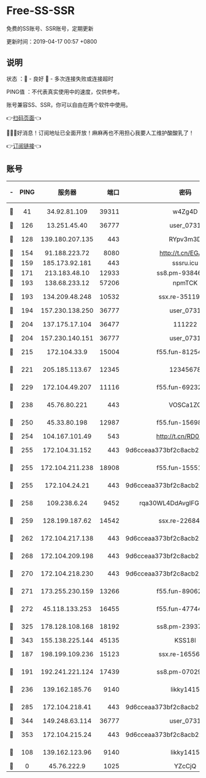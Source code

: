 # Free-SS-SSR

免费的SS账号、SSR账号，定期更新

更新时间：2019-04-17 00:57 +0800

## 说明

状态     ：🙂 - 良好 🙁 - 多次连接失败或连接超时

PING值   ：不代表真实使用中的速度，仅供参考。

账号兼容SS、SSR，你可以自由在两个软件中使用。

👉[扫码页面](https://liesauer.github.io/Free-SS-SSR/)👈

🎉🎉🎉好消息！订阅地址已全面开放！麻麻再也不用担心我要人工维护酸酸乳了！

👉[订阅链接](https://www.liesauer.net/yogurt/subscribe?ACCESS_TOKEN=DAYxR3mMaZAsaqUb)👈

## 账号

|-|PING|服务器|端口|密码|加密方式|区域|
|:----:|:----:|:-----:|-----:|:----:|:----:|:----:|
|🙂|41|34.92.81.109|39311|w4Zg4D|chacha20-ietf|US|
|🙂|126|13.251.45.40|36777|user_0731|chacha20|SG|
|🙂|128|139.180.207.135|443|RYpv3m3D|aes-256-cfb|JP|
|🙂|154|91.188.223.72|8080|http://t.cn/EGJIyrl|rc4-md5|RU|
|🙂|159|185.173.92.181|443|sssru.icu|rc4-md5|RU|
|🙂|171|213.183.48.10|12933|ss8.pm-93846513|rc4-md5|RU|
|🙂|193|138.68.233.12|57206|npmTCK|rc4-md5|US|
|🙂|193|134.209.48.248|10532|ssx.re-35119050|aes-256-cfb|US|
|🙂|194|157.230.138.250|36777|user_0731|chacha20|US|
|🙂|204|137.175.17.104|36477|111222|aes-256-cfb|US|
|🙂|204|157.230.140.151|36777|user_0731|chacha20|US|
|🙂|215|172.104.33.9|15004|f55.fun-81254583|aes-256-cfb|SG|
|🙂|221|205.185.113.67|12345|12345678|aes-256-cfb|US|
|🙂|229|172.104.49.207|11116|f55.fun-69232280|aes-256-cfb|SG|
|🙂|238|45.76.80.221|443|VOSCa1ZG|aes-256-cfb|DE|
|🙂|250|45.33.80.198|12987|f55.fun-15698045|aes-256-cfb|US|
|🙂|254|104.167.101.49|543|http://t.cn/RD0D7sx|rc4-md5|CA|
|🙂|255|172.104.31.152|443|9d6cceaa373bf2c8acb22e60b6a58be6|aes-256-cfb|US|
|🙂|255|172.104.211.238|18908|f55.fun-15551858|aes-256-cfb|US|
|🙂|255|172.104.24.21|443|9d6cceaa373bf2c8acb22e60b6a58be6|aes-256-cfb|US|
|🙂|258|109.238.6.24|9452|rqa30WL4DdAvgIFG6Fs3znzTa|aes-256-cfb|FR|
|🙂|259|128.199.187.62|14542|ssx.re-22684081|aes-256-cfb|SG|
|🙂|262|172.104.217.138|443|9d6cceaa373bf2c8acb22e60b6a58be6|aes-256-cfb|US|
|🙂|268|172.104.209.198|443|9d6cceaa373bf2c8acb22e60b6a58be6|aes-256-cfb|US|
|🙂|270|172.104.218.230|443|9d6cceaa373bf2c8acb22e60b6a58be6|aes-256-cfb|US|
|🙂|271|173.255.230.159|13266|f55.fun-89062713|aes-256-cfb|US|
|🙂|272|45.118.133.253|16455|f55.fun-47744783|aes-256-cfb|SG|
|🙂|325|178.128.108.168|18192|ss8.pm-23937641|aes-256-cfb|SG|
|🙂|343|155.138.225.144|45135|KSS18l|rc4-md5|US|
|🙂|187|198.199.109.236|15123|ssx.re-16556245|aes-256-cfb|US|
|🙂|191|192.241.221.124|17439|ss8.pm-07029928|aes-256-cfb|US|
|🙂|236|139.162.185.76|9140|likky1415|aes-256-cfb|DE|
|🙂|285|172.104.218.41|443|9d6cceaa373bf2c8acb22e60b6a58be6|aes-256-cfb|US|
|🙂|344|149.248.63.114|36777|user_0731|chacha20|CA|
|🙂|353|172.104.215.24|443|9d6cceaa373bf2c8acb22e60b6a58be6|aes-256-cfb|US|
|🙁|108|139.162.123.96|9140|likky1415|aes-256-cfb|JP|
|🙁|0|45.76.222.9|1025|YZcCjQ|rc4-md5|JP|
